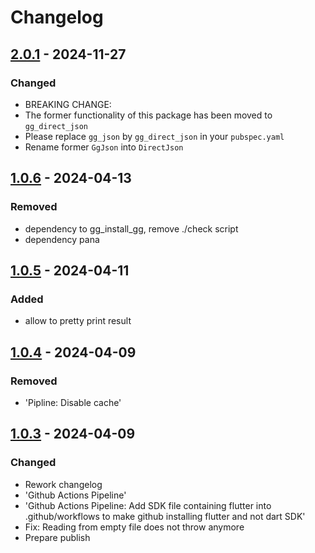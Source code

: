 # Changelog

## [2.0.1] - 2024-11-27

### Changed

- BREAKING CHANGE:
- The former functionality of this package has been moved to `gg_direct_json`
- Please replace `gg_json` by `gg_direct_json` in your `pubspec.yaml`
- Rename former `GgJson` into `DirectJson`

## [1.0.6] - 2024-04-13

### Removed

- dependency to gg\_install\_gg, remove ./check script
- dependency pana

## [1.0.5] - 2024-04-11

### Added

- allow to pretty print result

## [1.0.4] - 2024-04-09

### Removed

- 'Pipline: Disable cache'

## [1.0.3] - 2024-04-09

### Changed

- Rework changelog
- 'Github Actions Pipeline'
- 'Github Actions Pipeline: Add SDK file containing flutter into .github/workflows to make github installing flutter and not dart SDK'
- Fix: Reading from empty file does not throw anymore
- Prepare publish

[2.0.1]: https://github.com/inlavigo/gg_json/compare/1.0.6...2.0.1
[1.0.6]: https://github.com/inlavigo/gg_json/compare/1.0.5...1.0.6
[1.0.5]: https://github.com/inlavigo/gg_json/compare/1.0.4...1.0.5
[1.0.4]: https://github.com/inlavigo/gg_json/compare/1.0.3...1.0.4
[1.0.3]: https://github.com/inlavigo/gg_json/tag/%tag
